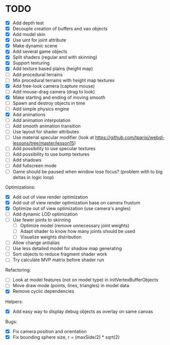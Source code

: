 # TODO

- [x] Add depth test
- [x] Decouple creation of buffers and vao objects
- [x] Add model skin
- [x] Use uint for joint attribute
- [x] Make dynamic scene
- [x] Add several game objects
- [x] Split shaders (regular and with skinning)
- [x] Support texturing
- [x] Add texture based plains (height map)
- [ ] Add procedural terrains
- [ ] Mix procedural terrains with height map textures
- [x] Add free-look camera (capture mouse)
- [ ] Add mouse-drag camera (drag to look)
- [x] Make starting and ending of moving smooth
- [ ] Spawn and destroy objects in time
- [ ] Add simple physics engine
- [x] Add animations
- [ ] Add animation interpolation
- [ ] Add smooth animation transition
- [ ] Use layout for shader attributes
- [ ] Use material specular modifier (look at https://github.com/tparisi/webgl-lessons/tree/master/lesson15)
- [ ] Add possibility to use specular textures
- [ ] Add possibility to use bump textures
- [ ] Add shadows
- [ ] Add fullscreen mode
- [ ] Game should be paused when window lose focus?
      (problem with to big deltas in logic loop)

Optimizations:

- [x] Add out of view render optimization
- [x] Add out of view render optimization base on camera frustum
- [x] Optimize out of view optimization (use camera's angles)
- [ ] Add dynamic LOD optimization
- [ ] Use fewer joints to skinning
  - [ ] Optimize model (remove unnecessary joint weights)
  - [ ] Adapt shader to know how many joints should be used
  - [ ] Visualize weights distribution
- [ ] Allow change antialias
- [ ] Use less detailed model for shadow map generating
- [ ] Sort objects to reduce fragment shader work
- [ ] Try calculate MVP matrix before shader run

Refactoring:

- [ ] Look at model features (not on model type) in initVertexBufferObjects
- [ ] Move draw mode (points, lines, triangles) in model data
- [x] Remove cyclic dependencies

Helpers:

- [x] Add easy way to display debug objects as overlay on same canvas

Bugs:

- [x] Fix camera position and orientation
- [x] Fix bounding sphere size, r = (maxSide/2) \* sqrt(2)
